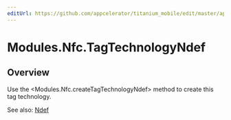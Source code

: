 ```yaml
---
editUrl: https://github.com/appcelerator/titanium_mobile/edit/master/apidoc/TagTechnology.yml
---
```

# Modules.Nfc.TagTechnologyNdef

<TypeHeader/>

## Overview

Use the <Modules.Nfc.createTagTechnologyNdef> method to create this tag technology.

See also:
[Ndef](http://developer.android.com/reference/android/nfc/tech/Ndef.html)

<ApiDocs/>
